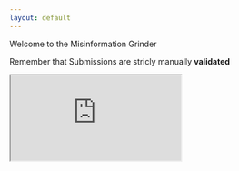 ```yaml
---
layout: default
---
```


Welcome to the Misinformation Grinder

Remember that Submissions are stricly manually **validated**

<iframe src="https://docs.google.com/spreadsheets/d/e/2PACX-1vRYzo_RNgeKYjdMvaDk93w0xR866U_S8zPd1atpwQ3wCxsbWXCE9HzVc9hzNrs63asgekvaX-BNrpYg/pubhtml?widget=true&amp;headers=false"></iframe>
<!-- Google embed ends -->
